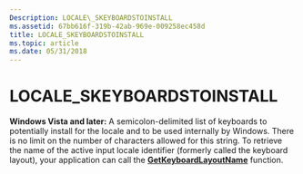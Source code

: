 ```yaml
---
Description: LOCALE\_SKEYBOARDSTOINSTALL
ms.assetid: 67bb616f-319b-42ab-969e-009258ec458d
title: LOCALE_SKEYBOARDSTOINSTALL
ms.topic: article
ms.date: 05/31/2018
---
```


# LOCALE\_SKEYBOARDSTOINSTALL

**Windows Vista and later:** A semicolon-delimited list of keyboards to potentially install for the locale and to be used internally by Windows. There is no limit on the number of characters allowed for this string. To retrieve the name of the active input locale identifier (formerly called the keyboard layout), your application can call the [**GetKeyboardLayoutName**](/windows/win32/api/winuser/nf-winuser-getkeyboardlayoutnamea) function.

 

 